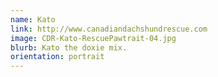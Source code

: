 ```yaml
---
name: Kato
link: http://www.canadiandachshundrescue.com
image: CDR-Kato-RescuePawtrait-04.jpg
blurb: Kato the doxie mix.
orientation: portrait
---
```

